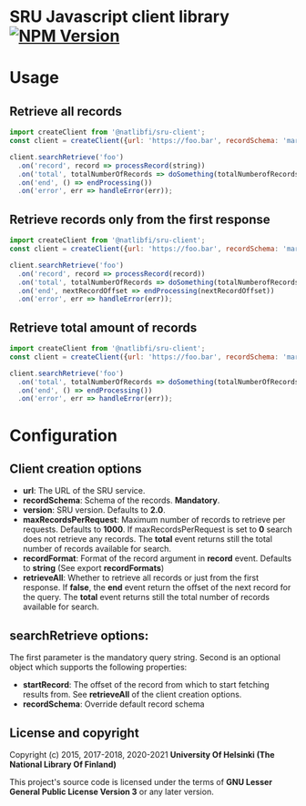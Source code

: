 # SRU Javascript client library [![NPM Version](https://img.shields.io/npm/v/@natlibfi/sru-client.svg)](https://npmjs.org/package/@natlibfi/sru-client)

# Usage
## Retrieve all records
```js
import createClient from '@natlibfi/sru-client';
const client = createClient({url: 'https://foo.bar', recordSchema: 'marc'});

client.searchRetrieve('foo')
  .on('record', record => processRecord(string))
  .on('total', totalNumberOfRecords => doSomething(totalNumberofRecords))
  .on('end', () => endProcessing())
  .on('error', err => handleError(err));
```
## Retrieve records only from the first response
```js
import createClient from '@natlibfi/sru-client';
const client = createClient({url: 'https://foo.bar', recordSchema: 'marc', retrieveAll: false});

client.searchRetrieve('foo')
  .on('record', record => processRecord(record))
  .on('total', totalNumberOfRecords => doSomething(totalNumberofRecords))
  .on('end', nextRecordOffset => endProcessing(nextRecordOffset))
  .on('error', err => handleError(err));
```
## Retrieve total amount of records
```js
import createClient from '@natlibfi/sru-client';
const client = createClient({url: 'https://foo.bar', recordSchema: 'marc', maxRecordsPerRequest: 0, retrieveAll: false});

client.searchRetrieve('foo')
  .on('total', totalNumberOfRecords => doSomething(totalNumberOfRecords))
  .on('end', () => endProcessing())
  .on('error', err => handleError(err));
```

# Configuration
## Client creation options
- **url**: The URL of the SRU service.
- **recordSchema**: Schema of the records. **Mandatory**.
- **version**: SRU version. Defaults to **2.0**.
- **maxRecordsPerRequest**: Maximum number of records to retrieve per requests. Defaults to **1000**. If maxRecordsPerRequest is set to **0** search does not retrieve any records. The **total** event returns still the total number of records available for search.
- **recordFormat**: Format of the record argument in **record** event. Defaults to **string** (See export **recordFormats**)
- **retrieveAll**: Whether to retrieve all records or just from the first response. If **false**, the **end** event return the offset of the next record for the query. The **total** event returns still the total number of records available for search.
## searchRetrieve options:
The first parameter is the mandatory query string. Second is an optional object which supports the following properties:
- **startRecord**: The offset of the record from which to start fetching results from. See **retrieveAll** of the client creation options.
- **recordSchema**: Override default record schema
## License and copyright

Copyright (c) 2015, 2017-2018, 2020-2021 **University Of Helsinki (The National Library Of Finland)**

This project's source code is licensed under the terms of **GNU Lesser General Public License Version 3** or any later version.
